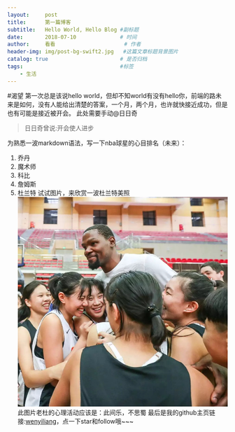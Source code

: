 ```yaml
---
layout:     post                    
title:      第一篇博客            
subtitle:   Hello World, Hello Blog #副标题
date:       2018-07-10              # 时间
author:     看看                      # 作者
header-img: img/post-bg-swift2.jpg   #这篇文章标题背景图片
catalog: true                       # 是否归档
tags:                               #标签
    - 生活
---
```


#渴望
第一次总是该说hello world，但却不知world有没有hello你，前端的路未来是如何，没有人能给出清楚的答案，一个月，两个月，也许就快接近成功，但是也有可能是接近被开会。
此处需要手动@日日奇
>日日奇曾说:开会使人进步

为熟悉一波markdown语法，写一下nba球星的心目排名（未来）：
1. 乔丹
2. 魔术师
3. 科比
4. 詹姆斯
5. 杜兰特
试试图片，来欣赏一波杜兰特美照
![durant](img/durant.jpg)
此图片老杜的心理活动应该是：此间乐，不思蜀
最后是我的github主页链接:[wenyiliang](https://github.com/wenyiliang)，点一下star和follow哦~~~

